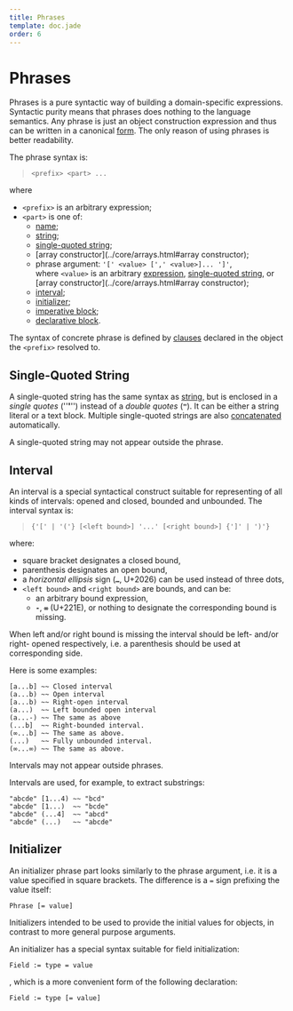 ```yaml
---
title: Phrases
template: doc.jade
order: 6
---
```


Phrases
=======
<!--
Copyright (C) 2010-2013 Ruslan Lopatin.
Permission is granted to copy, distribute and/or modify this document
under the terms of the GNU Free Documentation License, Version 1.3
or any later version published by the Free Software Foundation;
with no Invariant Sections, no Front-Cover Texts, and no Back-Cover Texts.
A copy of the license is included in the section entitled "GNU
Free Documentation License".
-->

Phrases is a pure syntactic way of building a domain-specific expressions.
Syntactic purity means that phrases does nothing to the language semantics. Any
phrase is just an object construction expression and thus can be written in a
canonical [form](../objects/creation.html#constructor_expression). The only
reason of using phrases is better readability.

The phrase syntax is:

> `<prefix> <part> ...`

where

* `<prefix>` is an arbitrary expression;
* `<part>` is one of:
    * [name](/docs/syntax/names.html);
    * [string](/docs/syntax/strings.html);
    * [single-quoted string](#single-quoted_string);
    * [array constructor](../core/arrays.html#array constructor);
    * phrase argument: `'[' <value> [',' <value>]... ']'`,  
      where `<value>` is an arbitrary [expression](/docs/expressions/index.html),
      [single-quoted string](#single-quoted_string),
      or [array constructor](../core/arrays.html#array constructor);
    * [interval](#interval);
    * [initializer](#initializer);
    * [imperative block](../sentences/imperatives.html);
    * [declarative block](../sentences/statements#declarative_block).

The syntax of concrete phrase is defined by [clauses](clauses.html) declared in
the object the `<prefix>` resolved to.


Single-Quoted String
--------------------

A single-quoted string has the same syntax as
[string](/docs/syntax/strings.html), but is enclosed in a _single quotes_
(''**'**'') instead of a _double quotes_ (**`"`**). It can be either a string
literal or a text block. Multiple single-quoted strings are also
[concatenated](../syntax/strings.html#string_concatenation) automatically.

A single-quoted string may not appear outside the phrase.


Interval
--------

An interval is a special syntactical construct suitable for representing of all
kinds of intervals: opened and closed, bounded and unbounded. The interval
syntax is:

> `{'[' | '('} [<left bound>] '...' [<right bound>] {']' | ')'}`

where:

* square bracket designates a closed bound,
* parenthesis designates an open bound,
* a _horizontal ellipsis_ sign (**`…`**, U+2026) can be used instead of three
  dots,
* `<left bound>` and `<right bound>` are bounds, and can be:
    * an arbitrary bound expression,
    * **`-`**, **`∞`** (U+221E), or nothing to designate the corresponding bound
      is missing.

When left and/or right bound is missing the interval should be left- and/or
right- opened respectively, i.e. a parenthesis should be used at corresponding
side.

Here is some examples:
```o42a
[a...b] ~~ Closed interval
(a...b) ~~ Open interval
[a...b) ~~ Right-open interval
(a...)  ~~ Left bounded open interval
(a...-) ~~ The same as above
(...b]  ~~ Right-bounded interval.
(∞...b] ~~ The same as above.
(...)   ~~ Fully unbounded interval.
(∞...∞) ~~ The same as above.
```

Intervals may not appear outside phrases.

Intervals are used, for example, to extract substrings:
```o42a
"abcde" [1...4) ~~ "bcd"
"abcde" [1...)  ~~ "bcde"
"abcde" (...4]  ~~ "abcd"
"abcde" (...)   ~~ "abcde"
```


Initializer
-----------

An initializer phrase part looks similarly to the phrase argument, i.e. it is
a value specified in square brackets. The difference is a `=` sign prefixing
the value itself:
```o42a
Phrase [= value]
```

Initializers intended to be used to provide the initial values for objects, in
contrast to more general purpose arguments.

An initializer has a special syntax suitable for field initialization:
```o42a
Field := type = value
```
, which is a more convenient form of the following declaration:
```o42a
Field := type [= value]
```
